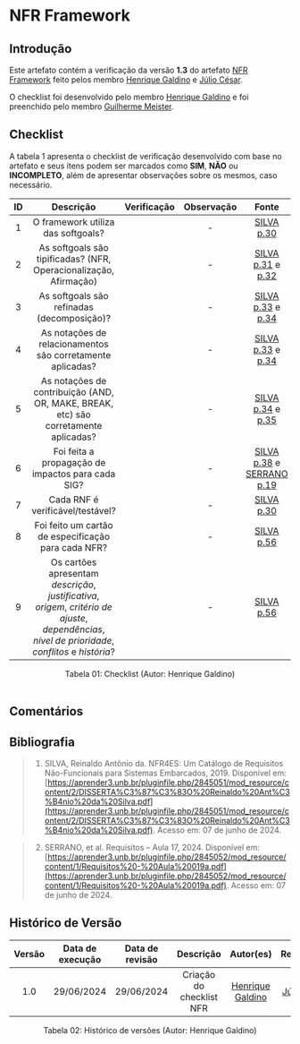 # NFR Framework

## Introdução

Este artefato contém a verificação da versão **1.3** do artefato [NFR Framework](https://requisitos-de-software.github.io/2024.1-Consumidor.gov/Modelagem/lexicos/) feito pelos membro [Henrique Galdino](https://github.com/hgaldino05) e [Júlio César](https://github.com/Julio1099).

O checklist foi desenvolvido pelo membro [Henrique Galdino](https://github.com/hgaldino05) e foi preenchido pelo membro [Guilherme Meister](https://github.com/gmeister18).

## Checklist

A tabela 1 apresenta o checklist de verificação desenvolvido com base no artefato e seus itens podem ser marcados como **SIM**, **NÃO** ou **INCOMPLETO**, além de apresentar observações sobre os mesmos, caso necessário.

| ID | Descrição | Verificação | Observação | Fonte |
| :--: | :-----: | :---------: | :--------: | :----: |
| 1 | O framework utiliza das softgoals? | | - | [SILVA p.30]() |
| 2 | As softgoals são tipificadas? (NFR, Operacionalização, Afirmação) |  | - | [SILVA p.31]() e [p.32]() |
| 3 | As softgoals são refinadas (decomposição)?  |  | - | [SILVA p.33]() e [p.34]() |
| 4 | As notações de relacionamentos são corretamente aplicadas? |  | - | [SILVA p.33]() e [p.34]() |
| 5 | As notações de contribuição (AND, OR, MAKE, BREAK, etc) são corretamente aplicadas? |  | - | [SILVA p.34]() e [p.35]() |
| 6 | Foi feita a propagação de impactos para cada SIG? |  | - | [SILVA p.38]() e [SERRANO p.19]() |
| 7 | Cada RNF é verificável/testável? |  | - | [SILVA p.30]() |
| 8 | Foi feito um cartão de especificação para cada NFR? |   | - | [SILVA p.56]() |
| 9 | Os cartões apresentam *descrição*, *justificativa*, *origem*, *critério de ajuste*, *dependências*, *nível de prioridade*, *conflitos* e *história*? |  | - | [SILVA p.56]() |


<div align="center">
<figcaption align="center">Tabela 01: Checklist (Autor: Henrique Galdino)</figcaption>
</div>
<br/>

## Comentários

## Bibliografia

> 1. SILVA, Reinaldo Antônio da. NFR4ES: Um Catálogo de Requisitos Não-Funcionais para Sistemas Embarcados, 2019. Disponível em: [https://aprender3.unb.br/pluginfile.php/2845051/mod_resource/content/2/DISSERTA%C3%87%C3%83O%20Reinaldo%20Ant%C3%B4nio%20da%20Silva.pdf](https://aprender3.unb.br/pluginfile.php/2845051/mod_resource/content/2/DISSERTA%C3%87%C3%83O%20Reinaldo%20Ant%C3%B4nio%20da%20Silva.pdf). Acesso em: 07 de junho de 2024.


> 2. SERRANO, et al. Requisitos – Aula 17, 2024. Disponível em: [https://aprender3.unb.br/pluginfile.php/2845052/mod_resource/content/1/Requisitos%20-%20Aula%20019a.pdf](https://aprender3.unb.br/pluginfile.php/2845052/mod_resource/content/1/Requisitos%20-%20Aula%20019a.pdf). Acesso em: 07 de junho de 2024.

## Histórico de Versão

| Versão | Data de execução | Data de revisão |  Descrição                          | Autor(es)                                           | Revisor(es)                                           |
| :----: | :--------------: | :-------------: | :---------------------------------: | :-------------------------------------------------: | :---------------------------------------------------: |
| 1.0    | 29/06/2024       | 29/06/2024      | Criação do checklist NFR  | [Henrique Galdino](https://github.com/hgaldino05)   | [Júlio César](https://github.com/Julio1099)         |

<div align="center">
<figcaption align="center">Tabela 02: Histórico de versões (Autor: Henrique Galdino)</figcaption>
</div>
<br/>